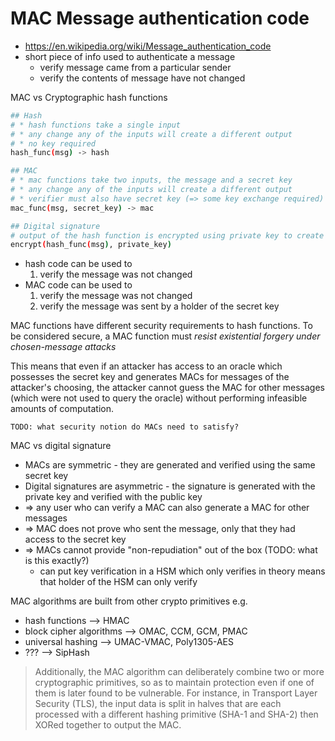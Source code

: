 # MAC Message authentication code

- https://en.wikipedia.org/wiki/Message_authentication_code
- short piece of info used to authenticate a message
    - verify message came from a particular sender
    - verify the contents of message have not changed

MAC vs Cryptographic hash functions

```bash
## Hash
# * hash functions take a single input
# * any change any of the inputs will create a different output
# * no key required
hash_func(msg) -> hash

## MAC
# * mac functions take two inputs, the message and a secret key
# * any change any of the inputs will create a different output
# * verifier must also have secret key (=> some key exchange required)
mac_func(msg, secret_key) -> mac

## Digital signature
# output of the hash function is encrypted using private key to create the signature
encrypt(hash_func(msg), private_key)
```

- hash code can be used to
    1. verify the message was not changed
- MAC code can be used to
    1. verify the message was not changed
    1. verify the message was sent by a holder of the secret key

MAC functions have different security requirements to hash functions. To be
considered secure, a MAC function must _resist existential forgery under
chosen-message attacks_

This means that even if an attacker has access to an oracle which possesses the
secret key and generates MACs for messages of the attacker's choosing, the
attacker cannot guess the MAC for other messages (which were not used to query
the oracle) without performing infeasible amounts of computation.

    TODO: what security notion do MACs need to satisfy?

MAC vs digital signature

- MACs are symmetric - they are generated and verified using the same secret key
- Digital signatures are asymmetric - the signature is generated with the
  private key and verified with the public key
- => any user who can verify a MAC can also generate a MAC for other messages
- => MAC does not prove who sent the message, only that they had access to the
  secret key
- => MACs cannot provide "non-repudiation" out of the box (TODO: what is this
  exactly?)
    - can put key verification in a HSM which only verifies in theory means that
      holder of the HSM can only verify

MAC algorithms are built from other crypto primitives e.g.

- hash functions --> HMAC
- block cipher algorithms --> OMAC, CCM, GCM, PMAC
- universal hashing --> UMAC-VMAC, Poly1305-AES
- ??? --> SipHash

> Additionally, the MAC algorithm can deliberately combine two or more
> cryptographic primitives, so as to maintain protection even if one of them is
> later found to be vulnerable. For instance, in Transport Layer Security (TLS),
> the input data is split in halves that are each processed with a different
> hashing primitive (SHA-1 and SHA-2) then XORed together to output the MAC.
